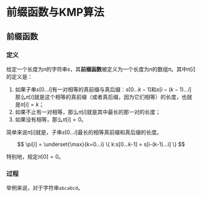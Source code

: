 # 前缀函数与KMP算法

## 前缀函数

### 定义

给定一个长度为$n$的字符串$s$，其**前缀函数**被定义为一个长度为$n$的数组$\pi$。其中$\pi[i]$的定义是：
1. 如果子串$s[0...i]$有一对相等的真前缀与真后缀：$s[0...k-1]$和$s[i-(k-1)...i]$那么$\pi[i]$就是这个相等的真前缀（或者真后缀，因为它们相等）的长度，也就是$\pi[i]=k$；
2. 如果不止有一对相等，那么$\pi[i]$就是其中最长的那一对的长度；
3. 如果没有相等，那么$\pi[i]=0$。

简单来说$\pi[i]$就是，子串$s[0...i]$最长的相等真前缀和真后缀的长度。

$$
\pi[i] = \underset{\max}{k=0...i} \{
    k:s[0...k-1]
    =
    s[i-(k-1)...i]
    \}
$$

特别地，规定$\pi[0]=0$。

### 过程

举例来说，对于字符串`abcabcd`。

